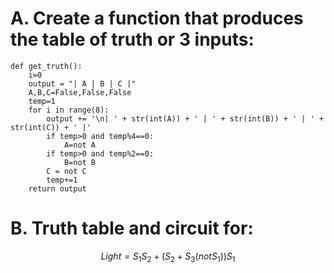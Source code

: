 # A. Create a function that produces the table of truth or 3 inputs:
```
def get_truth():
    i=0
    output = "| A | B | C |"
    A,B,C=False,False,False
    temp=1
    for i in range(8):
        output += '\n| ' + str(int(A)) + ' | ' + str(int(B)) + ' | ' + str(int(C)) + ' |'
        if temp>0 and temp%4==0:
            A=not A
        if temp>0 and temp%2==0:
            B=not B
        C = not C
        temp+=1
    return output
```


# B. Truth table and circuit for:
$$Light = S_1S_2+(S_{2}+S_{3}(notS_{1}))S_1$$
